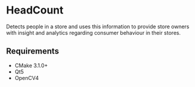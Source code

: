 # HeadCount
Detects people in a store and uses this information to provide store owners with insight and analytics regarding consumer behaviour in their stores.

## Requirements

- CMake 3.1.0+
- Qt5
- OpenCV4
